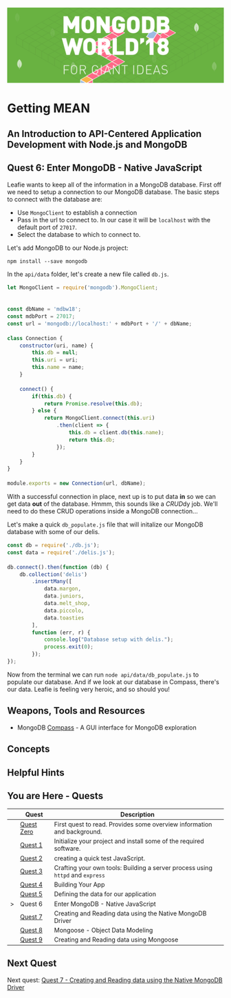 ![MongoDB](../images/header.png "MongoDB")
# Getting MEAN
## An Introduction to API-Centered Application Development with Node.js and MongoDB
## Quest 6: Enter MongoDB - Native JavaScript
Leafie wants to keep all of the information in a MongoDB database. First off we need to setup a connection
to our MongoDB database. The basic steps to connect with the database are:

+ Use `MongoClient` to establish a connection
+ Pass in the url to connect to. In our case it will be `localhost` with the default port of `27017`.
+ Select the database to which to connect to. 

Let's add MongoDB to our Node.js project:

```
npm install --save mongodb
```

In the `api/data` folder, let's create a new file called `db.js`.

```javascript {.line-numbers}
let MongoClient = require('mongodb').MongoClient;


const dbName = 'mdbw18';
const mdbPort = 27017;
const url = 'mongodb://localhost:' + mdbPort + '/' + dbName;

class Connection {
    constructor(uri, name) {
        this.db = null;
        this.uri = uri;
        this.name = name;
    }

    connect() {
        if(this.db) {
            return Promise.resolve(this.db);
        } else {
            return MongoClient.connect(this.uri)
                .then(client => {
                    this.db = client.db(this.name);
                    return this.db;
                });
        }
    }
}

module.exports = new Connection(url, dbName);
```

With a successful connection in place, next up is to put data **in** so we can get data **out** of the database. Hmmm, 
this sounds like a *CRUD*dy job. We'll need to do these CRUD operations inside a MongoDB connection... 

Let's make a quick `db_populate.js` file that will initalize our MongoDB database with some of our delis.

```javascript {.line-numbers}
const db = require('./db.js');
const data = require('./delis.js');

db.connect().then(function (db) {
    db.collection('delis')
        .insertMany([
            data.margon,
            data.juniors,
            data.melt_shop,
            data.piccolo,
            data.toasties
        ],
        function (err, r) {
            console.log("Database setup with delis.");
            process.exit(0);
        });
});
```

Now from the terminal we can run `node api/data/db_populate.js` to populate our database. And if we look at our
database in Compass, there's our data. Leafie is feeling very heroic, and so should you!

## Weapons, Tools and Resources
+ MongoDB [Compass](https://www.mongodb.com/download-center#compass) - A GUI interface for MongoDB exploration

## Concepts

## Helpful Hints

## You are Here - Quests
|  | Quest | Description |
|--|-------|-------------|
|  |[Quest Zero](./quest0.md) | First quest to read.  Provides some overview information and background. |
|  |[Quest 1](./quest1.md) | Initialize your project and install some of the required software. |
|  |[Quest 2 ](./quest2.md) | creating a quick test JavaScript. |
|  |[Quest 3 ](./quest3.md) | Crafting your own tools: Building a server process using `httpd` and `express` |
|  |[Quest 4 ](./quest4.md) | Building Your App |
|  |[Quest 5](./quest5.md) | Defining the data for our application |
| > |Quest 6 | Enter MongoDB - Native JavaScript  |
|  |[Quest 7](./quest7.md) | Creating and Reading data using the Native MongoDB Driver |
| | [Quest 8](./quest8.md) | Mongoose - Object Data Modeling |
| | [Quest 9](./quest9.md) | Creating and Reading data using Mongoose  |

## Next Quest

Next quest: [Quest 7 - Creating and Reading data using the Native MongoDB Driver ](./quest7.md) 
